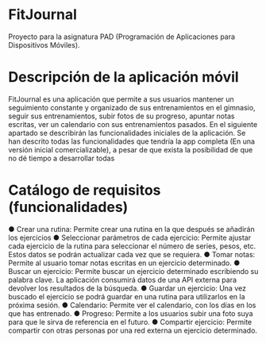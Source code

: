 # FitJournal
Proyecto para la asignatura PAD (Programación de Aplicaciones para Dispositivos Móviles).
# Descripción de la aplicación móvil
FitJournal es una aplicación que permite a sus usuarios mantener un seguimiento constante y organizado de sus entrenamientos en el gimnasio, seguir sus entrenamientos, subir fotos de su progreso, apuntar notas escritas, ver un calendario con sus entrenamientos pasados. En el siguiente apartado se describirán las funcionalidades iniciales de la aplicación. Se han descrito todas las funcionalidades que tendría la app completa (En una versión inicial comercializable), a pesar de que exista la posibilidad de que no dé tiempo a desarrollar todas
# Catálogo de requisitos (funcionalidades)
● Crear una rutina: Permite crear una rutina en la que después se añadirán los ejercicios
● Seleccionar parámetros de cada ejercicio: Permite ajustar cada ejercicio de la rutina para seleccionar el número de series, pesos, etc. Estos datos se podrán actualizar cada vez que se requiera.
● Tomar notas: Permite al usuario tomar notas escritas en un ejercicio determinado.
● Buscar un ejercicio: Permite buscar un ejercicio determinado escribiendo su palabra clave. La aplicación consumirá datos de una API externa para devolver los resultados de la búsqueda.
● Guardar un ejercicio: Una vez buscado el ejercicio se podrá guardar en una rutina para utilizarlos en la próxima sesión.
● Calendario: Permite ver el calendario, con los días en los que has entrenado.
● Progreso: Permite a los usuarios subir una foto suya para que le sirva de referencia en el futuro.
● Compartir ejercicio: Permite compartir con otras personas por una red externa un ejercicio determinado.
